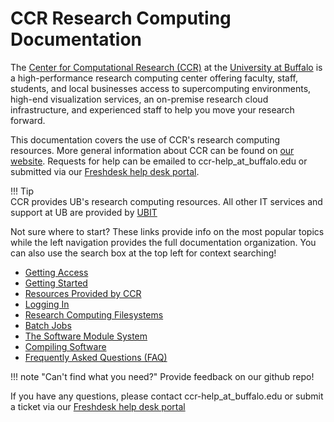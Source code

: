 # CCR Research Computing Documentation

The [Center for Computational Research (CCR)](https://buffalo.edu/ccr) at the [University at Buffalo](https://buffalo.edu) is a high-performance research computing center offering faculty, staff, students, and local businesses access to supercomputing environments, high-end visualization services, an on-premise research cloud infrastructure, and experienced staff to help you move your research forward.  

This documentation covers the use of CCR's research computing resources. More general information about CCR can be found on [our website](https://buffalo.edu/ccr).  Requests for help can be emailed to ccr-help_at_buffalo.edu or submitted via our [Freshdesk help desk portal](https://ubccr.freshdesk.com).   

!!! Tip   
    CCR provides UB's research computing resources. All other IT services and support at UB are provided by [UBIT](https://buffalo.edu/ubit)  

Not sure where to start? These links provide info on the most popular topics while the left navigation provides the full documentation organization.  You can also use the search box at the top left for context searching!  

- [Getting Access](getting-access.md)  
- [Getting Started](getting-started.md)    
- [Resources Provided by CCR](getting-started.md#computing-resources-at-ccr)
- [Logging In](hpc/login.md)
- [Research Computing Filesystems](hpc/storage.md)  
- [Batch Jobs](hpc/jobs.md)
- [The Software Module System](software/modules.md)  
- [Compiling Software](software/building.md)  
- [Frequently Asked Questions (FAQ)](faq.md)

!!! note "Can't find what you need?"
    Provide feedback on our github repo!

If you have any questions, please contact ccr-help_at_buffalo.edu or submit a ticket via our [Freshdesk help desk portal](https://ubccr.freshdesk.com)
